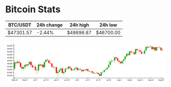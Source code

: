 # Bitcoin Stats

BTC/USDT|24h change|24h high|24h low|
|---|---|---|---|
|$47301.57|-2.44%|$48696.87|$46700.00|

<img src="./chart.svg">
